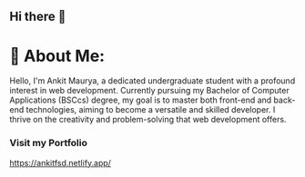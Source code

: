 ## Hi there 👋

# 💫 About Me:

Hello, I'm Ankit Maurya, a dedicated undergraduate student with a profound interest in web development. Currently pursuing my Bachelor of Computer Applications (BSCcs) degree, my goal is to master both front-end and back-end technologies, aiming to become a versatile and skilled developer. I thrive on the creativity and problem-solving that web development offers.

### Visit my Portfolio

https://ankitfsd.netlify.app/
